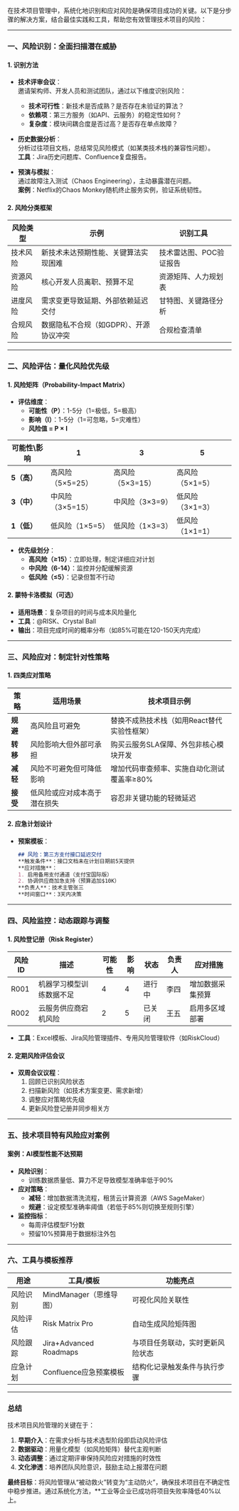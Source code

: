 在技术项目管理中，系统化地识别和应对风险是确保项目成功的关键。以下是分步骤的解决方案，结合最佳实践和工具，帮助您有效管理技术项目的风险：

---

### **一、风险识别：全面扫描潜在威胁**
#### **1. 识别方法**
- **技术评审会议**：  
  邀请架构师、开发人员和测试团队，通过以下维度识别风险：
    - **技术可行性**：新技术是否成熟？是否存在未验证的算法？
    - **依赖项**：第三方服务（如API、云服务）的稳定性如何？
    - **复杂度**：模块间耦合度是否过高？是否存在单点故障？

- **历史数据分析**：  
  分析过往项目文档，总结常见风险模式（如某类技术栈的兼容性问题）。  
  **工具**：Jira历史问题库、Confluence复盘报告。

- **预演与模拟**：  
  通过故障注入测试（Chaos Engineering），主动暴露潜在问题。  
  **案例**：Netflix的Chaos Monkey随机终止服务实例，验证系统韧性。

#### **2. 风险分类框架**
| **风险类型**       | **示例**                                      | **识别工具**            |
|--------------------|-----------------------------------------------|-------------------------|
| 技术风险           | 新技术未达预期性能、关键算法实现困难            | 技术雷达图、POC验证报告 |
| 资源风险           | 核心开发人员离职、预算不足                      | 资源矩阵、人力规划表    |
| 进度风险           | 需求变更导致延期、外部依赖延迟交付              | 甘特图、关键路径分析    |
| 合规风险           | 数据隐私不合规（如GDPR）、开源协议冲突          | 合规检查清单            |

---

### **二、风险评估：量化风险优先级**
#### **1. 风险矩阵（Probability-Impact Matrix）**
- **评估维度**：
    - **可能性（P）**：1-5分（1=极低，5=极高）
    - **影响（I）**：1-5分（1=可忽略，5=灾难性）
    - **风险值 = P × I**

| **可能性\影响** | 1                | 3                | 5                |
|-----------------|------------------|------------------|------------------|
| **5（高）**     | 高风险（5×5=25） | 高风险（5×3=15） | 高风险（5×1=5）  |
| **3（中）**     | 中风险（3×5=15） | 中风险（3×3=9）  | 低风险（3×1=3）  |
| **1（低）**     | 低风险（1×5=5）  | 低风险（1×3=3）  | 低风险（1×1=1）  |

- **优先级划分**：
    - **高风险（≥15）**：立即处理，制定详细应对计划
    - **中风险（6-14）**：监控并分配缓解资源
    - **低风险（≤5）**：记录但暂不行动

#### **2. 蒙特卡洛模拟（可选）**
- **适用场景**：复杂项目的时间与成本风险量化
- **工具**：@RISK、Crystal Ball
- **输出**：项目完成时间的概率分布（如85%可能在120-150天内完成）

---

### **三、风险应对：制定针对性策略**
#### **1. 四类应对策略**
| **策略**       | **适用场景**                                  | **技术项目示例**                          |
|----------------|---------------------------------------------|------------------------------------------|
| **规避**       | 高风险且可避免                              | 替换不成熟技术栈（如用React替代实验性框架） |
| **转移**       | 风险影响大但外部可承担                      | 购买云服务SLA保障、外包非核心模块开发      |
| **减轻**       | 风险不可避免但可降低影响                    | 增加代码审查频率、实施自动化测试覆盖率≥80% |
| **接受**       | 低风险或应对成本高于潜在损失                | 容忍非关键功能的轻微延迟                  |

#### **2. 应急计划设计**
- **预案模板**：
  ```markdown
  ## 风险：第三方支付接口延迟交付
  **触发条件**：接口文档未在计划日期前5天提供  
  **应对措施**：  
  1. 启用备用支付通道（支付宝国际版）  
  2. 协调供应商加急支持（预算追加$10K）  
  **负责人**：技术主管张三  
  **时间窗口**：3天内决策  
  ```

---

### **四、风险监控：动态跟踪与调整**
#### **1. 风险登记册（Risk Register）**
| **风险ID** | **描述**                 | **可能性** | **影响** | **状态** | **负责人** | **应对措施**       |
|------------|--------------------------|------------|----------|----------|------------|--------------------|
| R001       | 机器学习模型训练数据不足 | 4          | 4        | 进行中   | 李四       | 增加数据采集预算   |
| R002       | 云服务供应商宕机风险     | 2          | 5        | 已关闭   | 王五       | 启用多区域部署     |

- **工具**：Excel模板、Jira风险管理插件、专用风险管理软件（如RiskCloud）

#### **2. 定期风险评估会议**
- **双周会议议程**：
    1. 回顾已识别风险状态
    2. 扫描新风险（如技术方案变更、需求新增）
    3. 调整应对策略优先级
    4. 更新风险登记册并同步相关方

---

### **五、技术项目特有风险应对案例**
#### **案例：AI模型性能不达预期**
- **风险识别**：
    - 训练数据质量低、算力不足导致模型准确率低于90%
- **应对策略**：
    - **减轻**：增加数据清洗流程，租赁云计算资源（AWS SageMaker）
    - **规避**：设定模型准确率阈值（若低于85%则切换至规则引擎）
- **监控指标**：
    - 每周评估模型F1分数
    - 预留10%预算用于数据标注外包

---

### **六、工具与模板推荐**
| **用途**         | **工具/模板**                              | **功能亮点**                      |
|------------------|-------------------------------------------|----------------------------------|
| 风险识别         | MindManager（思维导图）                   | 可视化风险关联性                  |
| 风险评估         | Risk Matrix Pro                           | 自动生成风险矩阵图                |
| 风险跟踪         | Jira+Advanced Roadmaps                   | 与项目任务联动，实时更新风险状态  |
| 应急计划         | Confluence应急预案模板                    | 结构化记录触发条件与执行步骤      |

---

### **总结**
技术项目风险管理的关键在于：
1. **早期介入**：在需求分析与技术选型阶段即启动风险评估
2. **数据驱动**：用量化模型（如风险矩阵）替代主观判断
3. **动态调整**：通过定期评审保持风险应对措施的时效性
4. **文化渗透**：培养团队风险意识，鼓励主动上报潜在问题

**最终目标**：将风险管理从“被动救火”转变为“主动防火”，确保技术项目在不确定性中稳步推进。通过系统化方法，**工业等企业已成功将项目失败率降低40%以上。